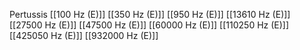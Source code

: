 Pertussis
[[100 Hz (E)]]
[[350 Hz (E)]]
[[950 Hz (E)]]
[[13610 Hz (E)]]
[[27500 Hz (E)]]
[[47500 Hz (E)]]
[[60000 Hz (E)]]
[[110250 Hz (E)]]
[[425050 Hz (E)]]
[[932000 Hz (E)]]